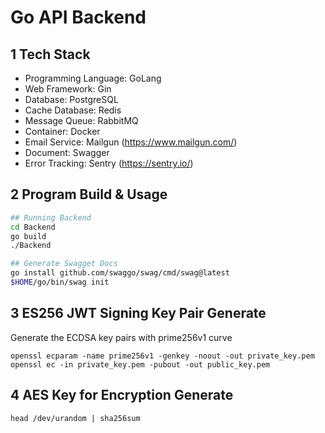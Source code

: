 # Go API Backend

## 1 Tech Stack

- Programming Language: GoLang
- Web Framework: Gin
- Database: PostgreSQL
- Cache Database: Redis
- Message Queue: RabbitMQ
- Container: Docker
- Email Service: Mailgun (https://www.mailgun.com/)
- Document: Swagger
- Error Tracking: Sentry (https://sentry.io/)

## 2 Program Build & Usage

```bash
## Running Backend
cd Backend
go build
./Backend

## Generate Swagget Docs
go install github.com/swaggo/swag/cmd/swag@latest
$HOME/go/bin/swag init
```

## 3 ES256 JWT Signing Key Pair Generate

Generate the ECDSA key pairs with prime256v1 curve

```
openssl ecparam -name prime256v1 -genkey -noout -out private_key.pem
openssl ec -in private_key.pem -pubout -out public_key.pem
```

## 4 AES Key for Encryption Generate

```
head /dev/urandom | sha256sum
```
